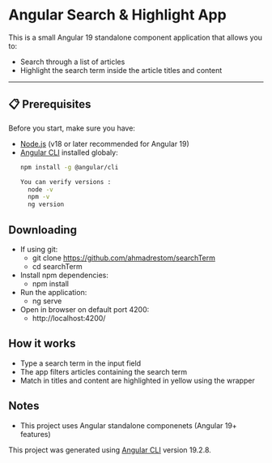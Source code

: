 # Angular Search & Highlight App

This is a small Angular 19 standalone component application that allows you to:
- Search through a list of articles
- Highlight the search term inside the article titles and content

---

## 📋 Prerequisites

Before you start, make sure you have:

- [Node.js](https://nodejs.org/) (v18 or later recommended for Angular 19)
- [Angular CLI](https://angular.dev/tools/cli) installed globaly:
  ```bash
  npm install -g @angular/cli

  You can verify versions : 
    node -v
    npm -v
    ng version

  
## Downloading
- If using git:
    - git clone https://github.com/ahmadrestom/searchTerm
    - cd searchTerm
- Install npm dependencies:
    - npm install
- Run the application:
    - ng serve
- Open in browser on default port 4200:
    - http://localhost:4200/  

## How it works
- Type a search term in the input field
- The app filters articles containing the search term
- Match in titles and content are highlighted in yellow using the <span class="highlight"> wrapper

## Notes
- This project uses Angular standalone componenets (Angular 19+ features)
    



This project was generated using [Angular CLI](https://github.com/angular/angular-cli) version 19.2.8.


